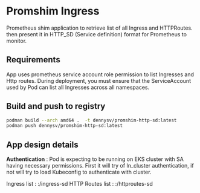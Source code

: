 # Promshim  Ingress
Prometheus shim application to retrieve list of all Ingress and HTTPRoutes. then present it in HTTP_SD (Service definition) format for Prometheus to monitor.

## Requirements
App uses prometheus service account role permission to list Ingresses and Http routes. During deployment, you must ensure that the ServiceAccount used by Pod can list all Ingresses  across all namespaces.

## Build and push to registry
```bash
podman build --arch amd64 .  -t dennysv/promshim-http-sd:latest
podman push dennysv/promshim-http-sd:latest
```

## App design details
**Authentication** : Pod is expecting to be running on EKS cluster with SA having necessary permissions. First it will try of In_cluster authentication, if not will try to load Kubeconfig to authenticate with cluster.

Ingress list : <URL>:<port>/ingress-sd
HTTP Routes list : <URL>:<port>/httproutes-sd

